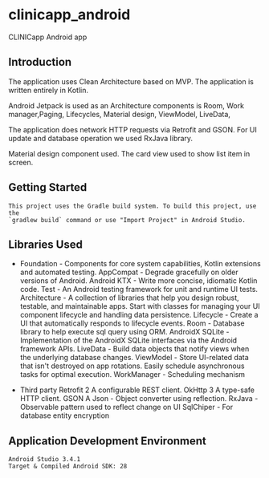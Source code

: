 # clinicapp_android
CLINICapp Android app

Introduction
------------
The application uses Clean Architecture based on MVP.
The application is written entirely in Kotlin.

Android Jetpack is used as an Architecture components is Room, Work manager,Paging, Lifecycles, Material design, ViewModel, LiveData,

The application does network HTTP requests via Retrofit and GSON. For UI update and database operation we used RxJava library. 

Material design component used. The card view used to show list item in screen.

Getting Started
---------------
    This project uses the Gradle build system. To build this project, use the
    `gradlew build` command or use "Import Project" in Android Studio.


Libraries Used
--------------
* Foundation - Components for core system capabilities, Kotlin extensions  and automated testing.
    AppCompat - Degrade gracefully on older versions of Android.
    Android KTX - Write more concise, idiomatic Kotlin code.
    Test - An Android testing framework for unit and runtime UI tests.
    Architecture - A collection of libraries that help you design robust, testable, and maintainable apps.
    Start with classes for managing your UI component lifecycle and handling data persistence.
    Lifecycle - Create a UI that automatically responds to lifecycle events.
    Room - Database library to help execute sql query using ORM.
    AndroidX SQLite -  Implementation of the AndroidX SQLite interfaces via the Android framework APIs.
    LiveData - Build data objects that notify views when the underlying database changes.
    ViewModel - Store UI-related data that isn't destroyed on app rotations. Easily schedule asynchronous tasks for optimal execution.
    WorkManager - Scheduling mechanism 

* Third party
    Retrofit 2 A configurable REST client.
    OkHttp 3 A type-safe HTTP client.
    GSON A Json - Object converter using reflection.
    RxJava - Observable pattern used to reflect change on UI 
    SqlChiper - For database entity encryption    

Application Development Environment
---------------
    Android Studio 3.4.1
    Target & Compiled Android SDK: 28

